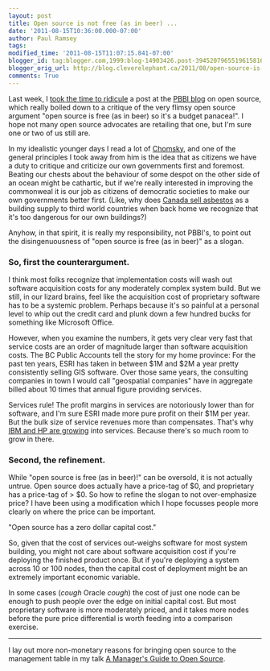 ```yaml
---
layout: post
title: Open source is not free (as in beer) ...
date: '2011-08-15T10:36:00.000-07:00'
author: Paul Ramsey
tags: 
modified_time: '2011-08-15T11:07:15.841-07:00'
blogger_id: tag:blogger.com,1999:blog-14903426.post-3945207965519615816
blogger_orig_url: http://blog.cleverelephant.ca/2011/08/open-source-is-not-free-as-in-beer.html
comments: True
---
```


Last week, I [took the time to ridicule](/2011/08/proprietary-software-is-not-future-you.html) a post at the [PBBI blog](http://stratus.pbbiblogs.com/2011/08/12/open-source-is-not-the-future-you-think-it-is…/) on open source, which really boiled down to a critique of the very flimsy open source argument "open source is free (as in beer) so it's a budget panacea!". I hope not many open source advocates are retailing that one, but I'm sure one or two of us still are.

In my idealistic younger days I read a lot of [Chomsky](http://www.chomsky.info/), and one of the general principles I took away from him is the idea that as citizens we have a duty to critique and criticize our own governments first and foremost. Beating our chests about the behaviour of some despot on the other side of an ocean might be cathartic, but if we're really interested in improving the commonweal it is our job as citizens of democratic societies to make our own governments better first.  (Like, why does [Canada sell asbestos](http://www.thestar.com/news/canada/article/1013166--canada-blocks-asbestos-from-hazardous-chemicals-list-at-un-summit) as a building supply to third world countries when back home we recognize that it's too dangerous for our own buildings?)

Anyhow, in that spirit, it is really my responsibility, not PBBI's, to point out the disingenuousness of "open source is free (as in beer)" as a slogan. 

### So, first the counterargument.

I think most folks recognize that implementation costs will wash out software acquisition costs for any moderately complex system build. But we still, in our lizard brains, feel like the acquisition cost of proprietary software has to be a systemic problem. Perhaps because it's so painful at a personal level to whip out the credit card and plunk down a few hundred bucks for something like Microsoft Office.

However, when you examine the numbers, it gets very clear very fast that service costs are an order of magnitude larger than software acquisition costs. The BC Public Accounts tell the story for my home province: For the past ten years, ESRI has taken in between $1M and $2M a year pretty consistently selling GIS software. Over those same years, the consulting companies in town I would call "geospatial companies" have in aggregate billed about 10 times that annual figure providing services.

Services rule! The profit margins in services are notoriously lower than for software, and I'm sure ESRI made more pure profit on their $1M per year. But the bulk size of service revenues more than compensates.  That's why [IBM and HP are growing](/2011/06/outsourcing-in-bc.html) into services. Because there's so much room to grow in there.

### Second, the refinement.

While "open source is free (as in beer)!" can be oversold, it is not actually untrue. Open source does actually have a price-tag of $0, and proprietary has a price-tag of &gt; $0. So how to refine the slogan to not over-emphasize price? I have been using a modification which I hope focusses people more clearly on where the price can be important.

"Open source has a zero dollar capital cost."

So, given that the cost of services out-weighs software for most system building, you might not care about software acquisition cost if you're deploying the finished product once. But if you're deploying a system across 10 or 100 nodes, then the capital cost of deployment might be an extremely important economic variable.

In some cases (*cough* Oracle *cough*) the cost of just one node can be enough to push people over the edge on initial capital cost. But most proprietary software is more moderately priced, and it takes more nodes before the pure price differential is worth feeding into a comparison exercise.

--------------------------------------------------------

I lay out more non-monetary reasons for bringing open source to the management table in my talk [A Manager's Guide to Open Source](http://s3.cleverelephant.ca/duluth-2010-keynote.pdf).

